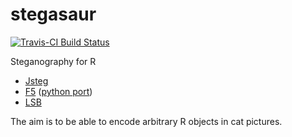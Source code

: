 # stegasaur

[![Travis-CI Build Status](https://travis-ci.org/richfitz/stegasaur.svg?branch=master)](https://travis-ci.org/richfitz/stegasaur)

Steganography for R

* [Jsteg](http://zooid.org/~paul/crypto/jsteg/)
* [F5](code.google.com/p/f5-steganography/) ([python port](https://github.com/jackfengji/f5-steganography))
* [LSB](https://github.com/RobinDavid/LSB-Steganography)

The aim is to be able to encode arbitrary R objects in cat pictures.
